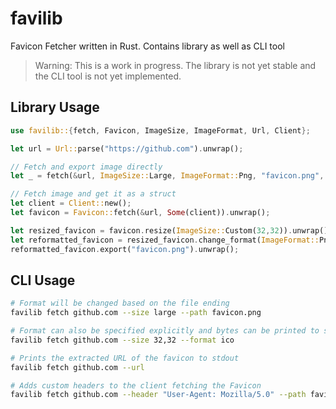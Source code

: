 # favilib
Favicon Fetcher written in Rust. Contains library as well as CLI tool


> Warning: This is a work in progress. The library is not yet stable and the CLI tool is not yet implemented.


## Library Usage
```rust
use favilib::{fetch, Favicon, ImageSize, ImageFormat, Url, Client};

let url = Url::parse("https://github.com").unwrap();

// Fetch and export image directly
let _ = fetch(&url, ImageSize::Large, ImageFormat::Png, "favicon.png", None);

// Fetch image and get it as a struct
let client = Client::new(); 
let favicon = Favicon::fetch(&url, Some(client)).unwrap();

let resized_favicon = favicon.resize(ImageSize::Custom(32,32)).unwrap();
let reformatted_favicon = resized_favicon.change_format(ImageFormat::Png).unwrap();
reformatted_favicon.export("favicon.png").unwrap();
```
## CLI Usage

```bash
# Format will be changed based on the file ending
favilib fetch github.com --size large --path favicon.png 

# Format can also be specified explicitly and bytes can be printed to stdout if path is omitted. And size can be specified explicitly
favilib fetch github.com --size 32,32 --format ico

# Prints the extracted URL of the favicon to stdout
favilib fetch github.com --url

# Adds custom headers to the client fetching the Favicon
favilib fetch github.com --header "User-Agent: Mozilla/5.0" --path favicon.png
```
